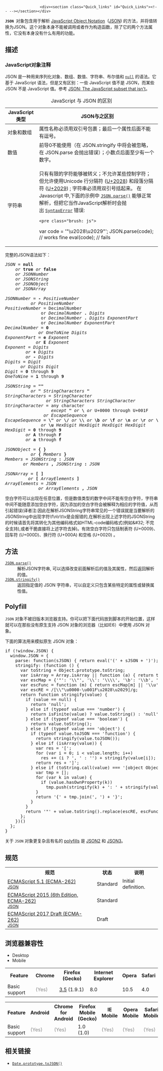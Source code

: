 
                
                  
                    <div><section class="Quick_links" id="Quick_Links"><!-- --></section></div>

<p><strong><code>JSON&#xA0;</code></strong>&#x5BF9;&#x8C61;&#x5305;&#x542B;&#x7528;&#x4E8E;&#x89E3;&#x6790;&#xA0;<a href="http://json.org/" class="external">JavaScript Object Notation</a>&#xA0; (<a href="/en-US/docs/Glossary/JSON" class="glossaryLink" title="JSON: The JavaScript Object Notation&#xA0;(JSON) is a data-interchange format.&#xA0; Although not a strict subset, JSON closely resembles a subset of JavaScript syntax. Though many programming languages support JSON, JSON is especially useful for JavaScript-based apps, including websites and browser extensions.">JSON</a>)&#xA0;&#x7684;&#x65B9;&#x6CD5;&#xFF0C;&#x5E76;&#x5C06;&#x503C;&#x8F6C;&#x6362;&#x4E3A;JSON&#x3002;&#x8FD9;&#x4E2A;&#x5BF9;&#x8C61;&#x672C;&#x8EAB;&#x4E0D;&#x80FD;&#x88AB;&#x8C03;&#x7528;&#x6216;&#x8005;&#x4F5C;&#x4E3A;&#x6784;&#x9020;&#x51FD;&#x6570;&#xFF0C;&#x9664;&#x4E86;&#x5B83;&#x7684;&#x4E24;&#x4E2A;&#x65B9;&#x6CD5;&#x5C5E;&#x6027;&#xFF0C;&#x5B83;&#x6CA1;&#x6709;&#x672C;&#x8EAB;&#x6CA1;&#x6709;&#x4EC0;&#x4E48;&#x6709;&#x7528;&#x7684;&#x529F;&#x80FD;&#x3002;</p>

<h2 name="Description" id="Description">&#x63CF;&#x8FF0;</h2>

<h3 name="JavaScript_Object_Notation" id="JavaScript_Object_Notation">JavaScript&#x5BF9;&#x8C61;&#x6CE8;&#x91CA;</h3>

<p>JSON &#x662F;&#x4E00;&#x79CD;&#x7528;&#x6765;&#x5E8F;&#x5217;&#x5316;&#x5BF9;&#x8C61;&#x3001;&#x6570;&#x7EC4;&#x3001;&#x6570;&#x503C;&#x3001;&#x5B57;&#x7B26;&#x4E32;&#x3001;&#x5E03;&#x5C14;&#x503C;&#x548C; <a href="/zh-CN/docs/Web/JavaScript/Reference/Global_Objects/null" title="&#x503C;&#xA0;null&#xA0;&#x662F;&#x4E00;&#x4E2A; JavaScript &#x5B57;&#x9762;&#x91CF;&#xFF0C;&#x8868;&#x793A;&#x7A7A;&#x503C;&#xFF08;null or an &quot;empty&quot; value&#xFF09;&#xFF0C;&#x5373;&#x6CA1;&#x6709;&#x5BF9;&#x8C61;&#x88AB;&#x5448;&#x73B0;&#xFF08;no object value is present&#xFF09;&#x3002;&#x5B83;&#x662F; JavaScript &#x539F;&#x59CB;&#x503C; &#x4E4B;&#x4E00;&#x3002;"><code>null</code></a> &#x7684;&#x8BED;&#x6CD5;&#x3002;&#x5B83;&#x57FA;&#x4E8E; JavaScript &#x8BED;&#x6CD5;&#xFF0C;&#x4F46;&#x662F;&#x53C8;&#x6709;&#x533A;&#x522B;&#xFF1A;&#x4E00;&#x4E9B; JavaScript &#x503C;&#x4E0D;&#x662F; JSON&#xFF0C;&#x800C;&#x67D0;&#x4E9B; JSON &#x4E0D;&#x662F; JavaScript &#x503C;&#x3002;<span style="line-height: 1.5;">&#x53C2;&#x8003;&#xA0;</span><a href="http://timelessrepo.com/json-isnt-a-javascript-subset" class="external" style="line-height: 1.5; text-decoration: underline;">JSON: The JavaScript subset that isn&apos;t</a>&#x3002;</p>

<table>
 <caption>JavaScript &#x4E0E; JSON &#x7684;&#x533A;&#x522B;</caption>
 <thead>
  <tr>
   <th scope="col">JavaScript&#x7C7B;&#x578B;</th>
   <th scope="col">JSON&#x4E0E;&#x4E4B;&#x533A;&#x522B;</th>
  </tr>
 </thead>
 <tbody>
  <tr>
   <td>&#x5BF9;&#x8C61;&#x548C;&#x6570;&#x7EC4;</td>
   <td>&#x5C5E;&#x6027;&#x540D;&#x79F0;&#x5FC5;&#x987B;&#x7528;&#x53CC;&#x5F15;&#x53F7;&#x5305;&#x88F9;&#xFF1B;&#x6700;&#x540E;&#x4E00;&#x4E2A;&#x5C5E;&#x6027;&#x540E;&#x9762;&#x4E0D;&#x80FD;&#x6709;&#x9017;&#x53F7;&#x3002;</td>
  </tr>
  <tr>
   <td>&#x6570;&#x503C;</td>
   <td>&#x524D;&#x5BFC;0&#x4E0D;&#x80FD;&#x4F7F;&#x7528;&#xFF08;&#x5728; JSON.stringify &#x4E2D;&#x5C06;&#x4F1A;&#x88AB;&#x5FFD;&#x7565;&#xFF0C;&#x5728; JSON.parse &#x4F1A;&#x629B;&#x51FA;&#x9519;&#x8BEF;&#xFF09;&#xFF1B;&#x5C0F;&#x6570;&#x70B9;&#x540E;&#x9762;&#x81F3;&#x5C11;&#x6709;&#x4E00;&#x4E2A;&#x6570;&#x5B57;&#x3002;</td>
  </tr>
  <tr>
   <td>&#x5B57;&#x7B26;&#x4E32;</td>
   <td>
    <p>&#x53EA;&#x6709;&#x6709;&#x9650;&#x7684;&#x5B57;&#x7B26;&#x80FD;&#x591F;&#x88AB;&#x8F6C;&#x4E49;&#xFF1B;&#x4E0D;&#x5141;&#x8BB8;&#x67D0;&#x4E9B;&#x63A7;&#x5236;&#x5B57;&#x7B26;&#xFF1B;&#x4F46;&#x5141;&#x8BB8;&#x4F7F;&#x7528;Unicode &#x884C;&#x5206;&#x9694;&#x7B26; (<a href="http://unicode-table.com/cn/2028/" class="external">U+2028</a>) &#x548C;&#x6BB5;&#x843D;&#x5206;&#x9694;&#x7B26; (<a href="http://unicode-table.com/cn/2029/" class="external">U+2029</a>) ; &#x5B57;&#x7B26;&#x4E32;&#x5FC5;&#x987B;&#x7528;&#x53CC;&#x5F15;&#x53F7;&#x62EC;&#x8D77;&#x6765;&#x3002;&#xA0;&#x5728; Javascript &#x4E2D;,&#x4E0B;&#x9762;&#x7684;&#x793A;&#x4F8B;&#x4E2D; <a href="/zh-CN/docs/Web/JavaScript/Reference/Global_Objects/JSON/parse" title="JSON.parse() &#x65B9;&#x6CD5;&#x89E3;&#x6790;&#x4E00;&#x4E2A;JSON&#x5B57;&#x7B26;&#x4E32;&#xFF0C;&#x6784;&#x9020;&#x7531;&#x5B57;&#x7B26;&#x4E32;&#x63CF;&#x8FF0;&#x7684;JavaScript&#x503C;&#x6216;&#x5BF9;&#x8C61;&#x3002;&#x53EF;&#x4EE5;&#x63D0;&#x4F9B;&#x53EF;&#x9009;&#x7684;reviver&#x51FD;&#x6570;&#x4EE5;&#x5728;&#x8FD4;&#x56DE;&#x4E4B;&#x524D;&#x5BF9;&#x6240;&#x5F97;&#x5230;&#x7684;&#x5BF9;&#x8C61;&#x6267;&#x884C;&#x53D8;&#x6362;&#x3002;"><code>JSON.parse()</code></a> &#x80FD;&#x591F;&#x6B63;&#x5E38;&#x89E3;&#x6790;&#xFF0C;&#x4F46;&#x628A;&#x5B83;&#x5F53;&#x4F5C;JavaScript&#x89E3;&#x6790;&#x65F6;&#x4F1A;&#x629B;&#x51FA;&#xA0;<a href="/zh-CN/docs/Web/JavaScript/Reference/Global_Objects/SyntaxError" title="SyntaxError&#xA0;&#x5BF9;&#x8C61;&#x4EE3;&#x8868;&#x5C1D;&#x8BD5;&#x89E3;&#x6790;&#x8BED;&#x6CD5;&#x4E0A;&#x4E0D;&#x5408;&#x6CD5;&#x7684;&#x4EE3;&#x7801;&#x7684;&#x9519;&#x8BEF;&#x3002;"><code>SyntaxError</code></a> &#x9519;&#x8BEF;:</p>

    <pre class="brush: js">
var code = &apos;&quot;\u2028\u2029&quot;&apos;;
JSON.parse(code); // works fine
eval(code); // fails
</pre>
   </td>
  </tr>
 </tbody>
</table>

<p>&#x5B8C;&#x6574;&#x7684;JSON&#x8BED;&#x6CD5;&#x5982;&#x4E0B;&#xFF1A;</p>

<pre><var>JSON</var> = <strong>null</strong>
    <em>or</em> <strong>true</strong> <em>or</em> <strong>false</strong>
    <em>or</em> <var>JSONNumber</var>
    <em>or</em> <var>JSONString</var>
    <em>or</em> <var>JSONObject</var>
    <em>or</em> <var>JSONArray</var>

<var>JSONNumber</var> = <strong>-</strong> <var>PositiveNumber</var>
          <em>or</em> <var>PositiveNumber</var>
<var>PositiveNumber</var> = DecimalNumber
              or <var>DecimalNumber</var> <strong>.</strong> <var>Digits</var>
              or <var>DecimalNumber</var> <strong>.</strong> <var>Digits</var> <var>ExponentPart</var>
              or <var>DecimalNumber</var> <var>ExponentPart</var>
<var>DecimalNumber</var> = <strong>0</strong>
             <em>or</em> <var>OneToNine</var> <var>Digits</var>
<var>ExponentPart</var> = <strong>e</strong> <var>Exponent</var>
            <em>or</em> <strong>E</strong> <var>Exponent</var>
<var>Exponent</var> = <var>Digits</var>
        <em>or</em> <strong>+</strong> <var>Digits</var>
        <em>or</em> <strong>-</strong> <var>Digits</var>
<var>Digits</var> = <var>Digit</var>
      <em>or</em> <var>Digits</var> <var>Digit</var>
<var>Digit</var> = <strong>0</strong> through <strong>9</strong>
<var>OneToNine</var> = <strong>1</strong> through <strong>9</strong>

<var>JSONString</var> = <strong>&quot;&quot;</strong>
          <em>or</em> <strong>&quot;</strong> <var>StringCharacters</var> <strong>&quot;</strong>
<var>StringCharacters</var> = <var>StringCharacter</var>
                <em>or</em> <var>StringCharacters</var> <var>StringCharacter</var>
<var>StringCharacter</var> = any character
                  <em>except</em> <strong>&quot;</strong> <em>or</em> <strong>\</strong> <em>or</em> U+0000 through U+001F
               <em>or</em> <var>EscapeSequence</var>
<var>EscapeSequence</var> = <strong>\&quot; </strong><em>or</em> <strong>\/ </strong><em>or</em> <strong>\\ </strong><em>or</em> <strong>\b </strong><em>or</em> <strong>\f </strong><em>or</em> <strong>\n </strong><em>or</em> <strong>\r </strong><em>or</em> <strong>\t</strong>
              <em>or</em> <strong>\u</strong> <var>HexDigit</var> <var>HexDigit</var> <var>HexDigit</var> <var>HexDigit</var>
<var>HexDigit</var> = <strong>0</strong> through <strong>9</strong>
        <em>or</em> <strong>A</strong> through <strong>F</strong>
        <em>or</em> <strong>a</strong> through <strong>f</strong>

<var>JSONObject</var> = <strong>{</strong> <strong>}</strong>
          <em>or</em> <strong>{</strong> <var>Members</var> <strong>}</strong>
<var>Members</var> = <var>JSONString</var> <strong>:</strong> <var>JSON</var>
       <em>or</em> <var>Members</var> <strong>,</strong> <var>JSONString</var> <strong>:</strong> <var>JSON</var>

<var>JSONArray</var> = <strong>[</strong> <strong>]</strong>
         <em>or</em> <strong>[</strong> <var>ArrayElements</var> <strong>]</strong>
<var>ArrayElements</var> = <var>JSON</var>
             <em>or</em> <var>ArrayElements</var> <strong>,</strong> <var>JSON</var>
</pre>

<p>&#x7A7A;&#x767D;&#x5B57;&#x7B26;&#x53EF;&#x4EE5;&#x51FA;&#x73B0;&#x5728;&#x4EFB;&#x610F;&#x4F4D;&#x7F6E;&#xFF0C;&#x4F46;&#x662F;&#x6570;&#x503C;&#x7C7B;&#x578B;&#x7684;&#x6570;&#x5B57;&#x4E2D;&#x95F4;&#x4E0D;&#x80FD;&#x6709;&#x7A7A;&#x767D;&#x5B57;&#x7B26;&#xFF0C;&#x5B57;&#x7B26;&#x4E32;&#x4E2D;&#x95F4;&#x4E0D;&#x80FD;&#x968F;&#x610F;&#x6DFB;&#x52A0;&#x7A7A;&#x767D;&#x5B57;&#x7B26;&#xFF0C;&#x56E0;&#x4E3A;&#x6DFB;&#x52A0;&#x7684;&#x7A7A;&#x767D;&#x5B57;&#x7B26;&#x4F1A;&#x88AB;&#x89E3;&#x91CA;&#x4E3A;&#x76F8;&#x5E94;&#x7684;&#x5B57;&#x7B26;&#x503C;&#xFF0C;&#x4ECE;&#x800C;&#x5F15;&#x8D77;&#x9519;&#x8BEF;(&#x8BD1;&#x8005;&#x6CE8;:&#x56E0;&#x6B64;&#x5728;&#x89E3;&#x6790;JSONString&#x5B57;&#x7B26;&#x4E32;&#x5E38;&#x89C1;&#x7684;&#x4E00;&#x4E2A;&#x9519;&#x8BEF;&#x5C31;&#x662F;&#x5F53;&#x8981;&#x89E3;&#x6790;&#x7684;JSONString&#x4E2D;&#x51FA;&#x73B0;&#x5B57;&#x7B26;\f\n\r\t\v&#x662F;&#x4F1A;&#x62A5;&#x9519;&#x7684;,&#x5728;&#x89E3;&#x6790;&#x51FA;&#x73B0;&#x4E0A;&#x8FF0;&#x5B57;&#x7B26;&#x7684;JSONString&#x7684;&#x65F6;&#x5019;&#x8BF7;&#x9996;&#x5148;&#x5C06;&#x5176;&#x8F6C;&#x5316;&#x4E3A;&#x5176;&#x4ED6;&#x7F16;&#x7801;&#x683C;&#x5F0F;&#x5982;HTML-code&#x7F16;&#x7801;&#x683C;&#x5F0F;(&#x4F8B;&#x5982;&amp;#32;&#xA0;&#x4E0D;&#x5B8C;&#x5168;&#x652F;&#x6301;),&#x6216;&#x8005;&#x5E72;&#x8106;&#x76F4;&#x63A5;&#x5C06;&#x4E0A;&#x8FF0;&#x5B57;&#x7B26;&#x53BB;&#x6389;)&#x3002;&#x6709;&#x6548;&#x7A7A;&#x767D;&#x5B57;&#x7B26;&#x53EA;&#x5305;&#x62EC;&#x5236;&#x8868;&#x7B26; (U+0009)&#x3001;&#x56DE;&#x8F66;&#x7B26; (U+000D)&#x3001;&#x6362;&#x884C;&#x7B26; (U+000A) &#x548C;&#x7A7A;&#x683C; (U+0020) &#x3002;</p>

<h2 name="Methods" id="Methods">&#x65B9;&#x6CD5;</h2>

<dl>
 <dt><a href="/zh-CN/docs/Web/JavaScript/Reference/Global_Objects/JSON/parse" title="JSON.parse() &#x65B9;&#x6CD5;&#x89E3;&#x6790;&#x4E00;&#x4E2A;JSON&#x5B57;&#x7B26;&#x4E32;&#xFF0C;&#x6784;&#x9020;&#x7531;&#x5B57;&#x7B26;&#x4E32;&#x63CF;&#x8FF0;&#x7684;JavaScript&#x503C;&#x6216;&#x5BF9;&#x8C61;&#x3002;&#x53EF;&#x4EE5;&#x63D0;&#x4F9B;&#x53EF;&#x9009;&#x7684;reviver&#x51FD;&#x6570;&#x4EE5;&#x5728;&#x8FD4;&#x56DE;&#x4E4B;&#x524D;&#x5BF9;&#x6240;&#x5F97;&#x5230;&#x7684;&#x5BF9;&#x8C61;&#x6267;&#x884C;&#x53D8;&#x6362;&#x3002;"><code>JSON.parse()</code></a></dt>
 <dd>&#x89E3;&#x6790;JSON&#x5B57;&#x7B26;&#x4E32;, &#x53EF;&#x4EE5;&#x9009;&#x62E9;&#x6539;&#x53D8;&#x524D;&#x9762;&#x89E3;&#x6790;&#x540E;&#x7684;&#x503C;&#x53CA;&#x5176;&#x5C5E;&#x6027;&#xFF0C;&#x7136;&#x540E;&#x8FD4;&#x56DE;&#x89E3;&#x6790;&#x7684;&#x503C;&#x3002;</dd>
 <dt><a href="/zh-CN/docs/Web/JavaScript/Reference/Global_Objects/JSON/stringify" title="JSON.stringify() &#x65B9;&#x6CD5;&#x53EF;&#x4EE5;&#x5C06;&#x4EFB;&#x610F;&#x7684; JavaScript &#x503C;&#x5E8F;&#x5217;&#x5316;&#x6210; &#x7B26;&#x5408;JSON&#x8BED;&#x6CD5;&#x7684;&#xA0;&#x5B57;&#x7B26;&#x4E32;&#x3002;&#x82E5;&#x8F6C;&#x6362;&#x7684;&#x51FD;&#x6570;&#x88AB;&#x6307;&#x5B9A;&#xFF0C;&#x5219;&#x88AB;&#x5E8F;&#x5217;&#x5316;&#x7684;&#x503C;&#x7684;&#x6BCF;&#x4E2A;&#x5C5E;&#x6027;&#x90FD;&#x4F1A;&#x7ECF;&#x8FC7;&#x8BE5;&#x51FD;&#x6570;&#x7684;&#x8F6C;&#x6362;&#x548C;&#x5904;&#x7406;&#xFF1B;&#x82E5;&#x8F6C;&#x6362;&#x7684;&#x6570;&#x7EC4;&#x88AB;&#x6307;&#x5B9A;&#xFF0C;&#x53EA;&#x6709;&#x5305;&#x542B;&#x5728;&#x8FD9;&#x4E2A;&#x6570;&#x7EC4;&#x4E2D;&#x7684;&#x5C5E;&#x6027;&#x540D;&#x624D;&#x4F1A;&#x88AB;&#x5E8F;&#x5217;&#x5316;&#x5230;&#x6700;&#x7EC8;&#x7684; JSON &#x5B57;&#x7B26;&#x4E32;&#x4E2D;&#x3002;"><code>JSON.stringify()</code></a></dt>
 <dd>&#x8FD4;&#x56DE;&#x6307;&#x5B9A;&#x503C;&#x7684; JSON &#x5B57;&#x7B26;&#x4E32;&#xFF0C;&#x53EF;&#x4EE5;&#x81EA;&#x5B9A;&#x4E49;&#x53EA;&#x5305;&#x542B;&#x67D0;&#x4E9B;&#x7279;&#x5B9A;&#x7684;&#x5C5E;&#x6027;&#x6216;&#x66FF;&#x6362;&#x5C5E;&#x6027;&#x503C;&#x3002;</dd>
</dl>

<h2 name="Polyfill" id="Polyfill">Polyfill</h2>

<p><code>JSON</code> &#x5BF9;&#x8C61;&#x4E0D;&#x88AB;&#x65E7;&#x7248;&#x672C;&#x6D4F;&#x89C8;&#x5668;&#x652F;&#x6301;&#x3002;&#x4F60;&#x53EF;&#x4EE5;&#x628A;&#x4E0B;&#x9762;&#x4EE3;&#x7801;&#x653E;&#x5230;&#x811A;&#x672C;&#x7684;&#x5F00;&#x59CB;&#x4F4D;&#x7F6E;&#xFF0C;&#x8FD9;&#x6837;&#x5C31;&#x53EF;&#x4EE5;&#x5728;&#x90A3;&#x4E9B;&#x6CA1;&#x6709;&#x539F;&#x751F;&#x652F;&#x6301; JSON &#x5BF9;&#x8C61;&#x7684;&#x6D4F;&#x89C8;&#x5668;&#xFF08;&#x6BD4;&#x5982;IE6&#xFF09;&#x4E2D;&#x4F7F;&#x7528; JSON &#x5BF9;&#x8C61;&#x3002;</p>

<p>&#x4E0B;&#x9762;&#x7684;&#x7B97;&#x6CD5;&#x7528;&#x6765;&#x6A21;&#x62DF;&#x539F;&#x751F; JSON &#x5BF9;&#x8C61;&#xFF1A;</p>

<pre class="brush: js">if (!window.JSON) {
  window.JSON = {
    parse: function(sJSON) { return eval(&apos;(&apos; + sJSON + &apos;)&apos;); },
    stringify: (function () {
      var toString = Object.prototype.toString;
      var isArray = Array.isArray || function (a) { return toString.call(a) === &apos;[object Array]&apos;; };
      var escMap = {&apos;&quot;&apos;: &apos;\\&quot;&apos;, &apos;\\&apos;: &apos;\\\\&apos;, &apos;\b&apos;: &apos;\\b&apos;, &apos;\f&apos;: &apos;\\f&apos;, &apos;\n&apos;: &apos;\\n&apos;, &apos;\r&apos;: &apos;\\r&apos;, &apos;\t&apos;: &apos;\\t&apos;};
      var escFunc = function (m) { return escMap[m] || &apos;\\u&apos; + (m.charCodeAt(0) + 0x10000).toString(16).substr(1); };
      var escRE = /[\\&quot;\u0000-\u001F\u2028\u2029]/g;
      return function stringify(value) {
        if (value == null) {
          return &apos;null&apos;;
        } else if (typeof value === &apos;number&apos;) {
          return isFinite(value) ? value.toString() : &apos;null&apos;;
        } else if (typeof value === &apos;boolean&apos;) {
          return value.toString();
        } else if (typeof value === &apos;object&apos;) {
          if (typeof value.toJSON === &apos;function&apos;) {
            return stringify(value.toJSON());
          } else if (isArray(value)) {
            var res = &apos;[&apos;;
            for (var i = 0; i &lt; value.length; i++)
              res += (i ? &apos;, &apos; : &apos;&apos;) + stringify(value[i]);
            return res + &apos;]&apos;;
          } else if (toString.call(value) === &apos;[object Object]&apos;) {
            var tmp = [];
            for (var k in value) {
              if (value.hasOwnProperty(k))
                tmp.push(stringify(k) + &apos;: &apos; + stringify(value[k]));
            }
            return &apos;{&apos; + tmp.join(&apos;, &apos;) + &apos;}&apos;;
          }
        }
        return &apos;&quot;&apos; + value.toString().replace(escRE, escFunc) + &apos;&quot;&apos;;
      };
    })()
  };
}
</pre>

<p>&#x5173;&#x4E8E; <code>JSON</code> &#x5BF9;&#x8C61;&#x66F4;&#x590D;&#x6742;&#x4E14;&#x6709;&#x540D;&#x7684;&#xA0;<a href="http://remysharp.com/2010/10/08/what-is-a-polyfill/" class="external" title="http://remysharp.com/2010/10/08/what-is-a-polyfill/">polyfills</a>&#xA0;&#x662F;&#xA0;<a href="https://github.com/douglascrockford/JSON-js" class="external link-https" title="https://github.com/douglascrockford/JSON-js">JSON2</a>&#xA0;&#x548C;&#xA0;<a href="http://bestiejs.github.com/json3" class="external" title="http://bestiejs.github.com/json3">JSON3</a>&#x3002;</p>

<h2 name="Specifications" id="Specifications">&#x89C4;&#x8303;</h2>

<table class="standard-table">
 <tbody>
  <tr>
   <th scope="col">&#x89C4;&#x8303;</th>
   <th scope="col">&#x72B6;&#x6001;</th>
   <th scope="col">&#x8BF4;&#x660E;</th>
  </tr>
  <tr>
   <td><a href="http://www.ecma-international.org/ecma-262/5.1/#sec-15.12" class="external" lang="en" hreflang="en">ECMAScript 5.1 (ECMA-262)<br><small lang="zh-CN">JSON</small></a></td>
   <td><span class="spec-Standard">Standard</span></td>
   <td>Initial definition.</td>
  </tr>
  <tr>
   <td><a href="http://www.ecma-international.org/ecma-262/6.0/#sec-json-object" class="external" lang="en" hreflang="en">ECMAScript 2015 (6th Edition, ECMA-262)<br><small lang="zh-CN">JSON</small></a></td>
   <td><span class="spec-Standard">Standard</span></td>
   <td>&#xA0;</td>
  </tr>
  <tr>
   <td><a href="https://tc39.github.io/ecma262/#sec-json-object" class="external" lang="en" hreflang="en">ECMAScript 2017 Draft (ECMA-262)<br><small lang="zh-CN">JSON</small></a></td>
   <td><span class="spec-Draft">Draft</span></td>
   <td>&#xA0;</td>
  </tr>
 </tbody>
</table>

<h2 name="Browser_compatibility" id="Browser_compatibility">&#x6D4F;&#x89C8;&#x5668;&#x517C;&#x5BB9;&#x6027;</h2>

<div><div class="htab">
    <a name="AutoCompatibilityTable" id="AutoCompatibilityTable"></a>
    <ul>
        <li class="selected"><a>Desktop</a></li>
        <li><a>Mobile</a></li>
    </ul>
</div></div>

<div id="compat-desktop">
<table class="compat-table">
 <tbody>
  <tr>
   <th>Feature</th>
   <th>Chrome</th>
   <th>Firefox (Gecko)</th>
   <th>Internet Explorer</th>
   <th>Opera</th>
   <th>Safari</th>
  </tr>
  <tr>
   <td>Basic support</td>
   <td><span title="Please update this with the earliest version of support." style="color: #888;">(Yes)</span></td>
   <td><a href="/en-US/Firefox/Releases/3.5" title="Released on 2009-06-30.">3.5</a> (1.9.1)</td>
   <td>8.0</td>
   <td>10.5</td>
   <td>4.0</td>
  </tr>
 </tbody>
</table>
</div>

<div id="compat-mobile">
<table class="compat-table">
 <tbody>
  <tr>
   <th>Feature</th>
   <th>Android</th>
   <th>Chrome for Android</th>
   <th>Firefox Mobile (Gecko)</th>
   <th>IE Mobile</th>
   <th>Opera Mobile</th>
   <th>Safari Mobile</th>
  </tr>
  <tr>
   <td>Basic support</td>
   <td><span title="Please update this with the earliest version of support." style="color: #888;">(Yes)</span></td>
   <td><span title="Please update this with the earliest version of support." style="color: #888;">(Yes)</span></td>
   <td>1.0 (1.0)</td>
   <td><span title="Please update this with the earliest version of support." style="color: #888;">(Yes)</span></td>
   <td><span title="Please update this with the earliest version of support." style="color: #888;">(Yes)</span></td>
   <td><span title="Please update this with the earliest version of support." style="color: #888;">(Yes)</span></td>
  </tr>
 </tbody>
</table>
</div>

<h2 name="See_also" id="See_also">&#x76F8;&#x5173;&#x94FE;&#x63A5;</h2>

<ul>
 <li><a href="/zh-CN/docs/Web/JavaScript/Reference/Global_Objects/Date/toJSON" title="toJSON() &#x65B9;&#x6CD5;&#x8FD4;&#x56DE; Date &#x5BF9;&#x8C61;&#x7684;&#x5B57;&#x7B26;&#x4E32;&#x5F62;&#x5F0F;&#x3002;"><code>Date.prototype.toJSON()</code></a></li>
</ul>
                  
                
              